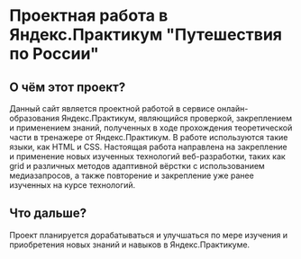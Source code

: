 # Проектная работа в Яндекс.Практикум "Путешествия по России"  
## О чём этот проект?
Данный сайт является проектной работой в сервисе онлайн-образования Яндекс.Практикум, являющийся проверкой, закреплением и применением знаний, полученных в ходе прохождения теоретической части в тренажере от Яндекс.Практикум. В работе используются такие языки, как HTML и CSS. Настоящая работа направлена на закрепление и применение новых изученных технологий веб-разработки, таких как grid и различных методов адаптивной вёрстки с использованием медиазапросов, а также повторение и закрепление уже ранее изученных на курсе технологий.

## Что дальше?
Проект планируется дорабатываться и улучшаться по мере изучения и приобретения новых знаний и навыков в Яндекс.Практикуме.